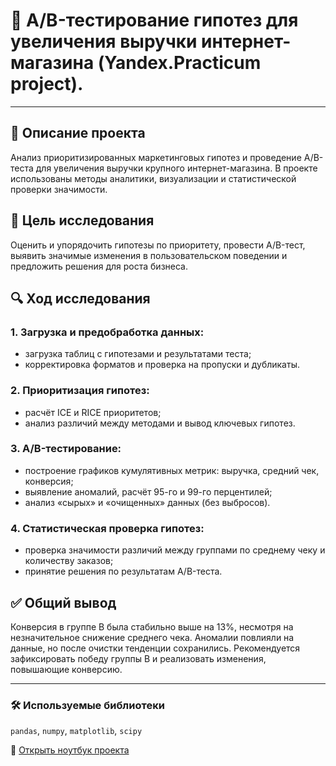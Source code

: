 # 🛒 A/B-тестирование гипотез для увеличения выручки интернет-магазина (Yandex.Practicum project).

---

## 📌 Описание проекта  
Анализ приоритизированных маркетинговых гипотез и проведение A/B-теста для увеличения выручки крупного интернет-магазина. В проекте использованы методы аналитики, визуализации и статистической проверки значимости.

## 🎯 Цель исследования  
Оценить и упорядочить гипотезы по приоритету, провести A/B-тест, выявить значимые изменения в пользовательском поведении и предложить решения для роста бизнеса.

## 🔍 Ход исследования

### 1. Загрузка и предобработка данных:
- загрузка таблиц с гипотезами и результатами теста;
- корректировка форматов и проверка на пропуски и дубликаты.

### 2. Приоритизация гипотез:
- расчёт ICE и RICE приоритетов;
- анализ различий между методами и вывод ключевых гипотез.

### 3. A/B-тестирование:
- построение графиков кумулятивных метрик: выручка, средний чек, конверсия;
- выявление аномалий, расчёт 95-го и 99-го перцентилей;
- анализ «сырых» и «очищенных» данных (без выбросов).

### 4. Статистическая проверка гипотез:
- проверка значимости различий между группами по среднему чеку и количеству заказов;
- принятие решения по результатам A/B-теста.

## ✅ Общий вывод  
Конверсия в группе B была стабильно выше на 13%, несмотря на незначительное снижение среднего чека. Аномалии повлияли на данные, но после очистки тенденции сохранились. Рекомендуется зафиксировать победу группы B и реализовать изменения, повышающие конверсию.

---

### 🛠 Используемые библиотеки

`pandas`, `numpy`, `matplotlib`, `scipy`

📘 [Открыть ноутбук проекта](https://github.com/AlexEgorova/da-projects/blob/main/Выручка%20интернет-магазина%20(АВ-тест)/da-business-decision-ishop.ipynb)
